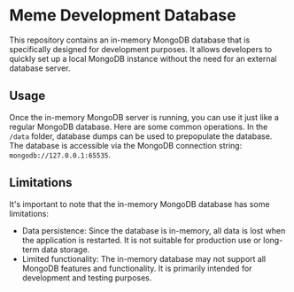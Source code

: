 # Meme Development Database
This repository contains an in-memory MongoDB database that is specifically designed for development purposes. It allows developers to quickly set up a local MongoDB instance without the need for an external database server.

## Usage
Once the in-memory MongoDB server is running, you can use it just like a regular MongoDB database. Here are some common operations.
In the `/data` folder, database dumps can be used to prepopulate the database.
The database is accessible via the MongoDB connection string: `mongodb://127.0.0.1:65535`.

## Limitations
It's important to note that the in-memory MongoDB database has some limitations:

- Data persistence: Since the database is in-memory, all data is lost when the application is restarted. It is not suitable for production use or long-term data storage.
- Limited functionality: The in-memory database may not support all MongoDB features and functionality. It is primarily intended for development and testing purposes.